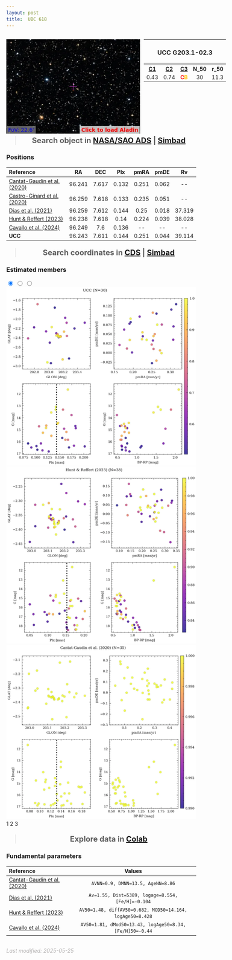 ```yaml
---
layout: post
title:  UBC 618
---
```

<div style="display: flex; justify-content: space-between; width:720px;height:250px">
<div style="text-align: center;">

<!-- Static image + data attributes for FOV and target -->
<img id="aladin_img"
     data-umami-event="aladin_load"
     src="https://raw.githubusercontent.com/ucc23/Q3N/main/plots/ubc618_aladin.webp"
     alt="Click to load Aladin Lite" 
     style="width:355px;height:250px; cursor: pointer;"
     data-fov="0.377" 
     data-target="96.243 7.611"/>
<!-- Div to contain Aladin Lite viewer -->
<div id="aladin-lite-div" style="width:355px;height:250px;display:none;"></div>
<!-- Aladin Lite script (will be loaded after the image is clicked) -->
<script src="{{ site.baseurl }}/scripts/aladin_load.js"></script>

</div>
<!-- Left block -->

<table style="text-align: center; width:355px;height:250px;">
  <!-- Row 1 (title) -->
  <tr>
    <td colspan="5"><h3>UCC G203.1-02.3</h3></td>
  </tr>
  <!-- Row 2 -->
  <tr>
    <th><a href="https://ucc.ar/faq#what-are-the-c1-c2-and-c3-parameters" title="Photometric class">C1</a></th>
    <th><a href="https://ucc.ar/faq#what-are-the-c1-c2-and-c3-parameters" title="Density class">C2</a></th>
    <th><a href="https://ucc.ar/faq#what-are-the-c1-c2-and-c3-parameters" title="Combined class">C3</a></th>
    <th><div title="Stars with membership probability >50%">N_50</div></th>
    <th><div title="Radius that contains half the members [arcmin]">r_50</div></th>
  </tr>
  <!-- Row 3 -->
  <tr>
    <td>0.43</td>
    <td>0.74</td>
    <td><span style="color: red; font-weight: bold;">C</span><span style="color: #FFC300; font-weight: bold;">B</span></td>
    <td>30</td>
    <td>11.3</td>
  </tr>
</table>
</div>

> <p style="text-align:center; font-weight: bold; font-size:20px">Search object in <a data-umami-event="nasa_search" href="https://ui.adsabs.harvard.edu/search/q=%20collection%3Aastronomy%20body%3A%22UBC%20618%22&sort=date%20desc%2C%20bibcode%20desc&p_=0" target="_blank">NASA/SAO ADS</a> | <a data-umami-event="simbad_search" href="https://simbad.cds.unistra.fr/simbad/sim-id-refs?Ident=ubc618" target="_blank">Simbad</a></p>


### Positions

| Reference    | RA    | DEC   | Plx  | pmRA  | pmDE   |  Rv  |
| :---         | :---: | :---: | :---: | :---: | :---: | :---: |
|[Cantat-Gaudin et al. (2020)](https://ui.adsabs.harvard.edu/abs/2020A%26A...640A...1C) | 96.241 | 7.617 | 0.132 | 0.251 | 0.062 | -- |
|[Castro-Ginard et al. (2020)](https://ui.adsabs.harvard.edu/abs/2020A%26A...635A..45C) | 96.259 | 7.618 | 0.133 | 0.235 | 0.051 | -- |
|[Dias et al. (2021)](https://ui.adsabs.harvard.edu/abs/2021MNRAS.504..356D) | 96.259 | 7.612 | 0.144 | 0.25 | 0.018 | 37.319 |
|[Hunt & Reffert (2023)](https://ui.adsabs.harvard.edu/abs/2023A%26A...673A.114H) | 96.238 | 7.618 | 0.14 | 0.224 | 0.039 | 38.028 |
|[Cavallo et al. (2024)](https://ui.adsabs.harvard.edu/abs/2024AJ....167...12C) | 96.249 | 7.6 | 0.136 | -- | -- | -- |
| **UCC** |96.243 | 7.611 | 0.144 | 0.251 | 0.044 | 39.114 |

> <p style="text-align:center; font-weight: bold; font-size:20px">Search coordinates in <a data-umami-event="cds_coord_search" href="https://cdsportal.u-strasbg.fr/?target=96.243,+7.611" target="_blank">CDS</a> | <a data-umami-event="simbad_coord_search" href="https://simbad.cds.unistra.fr/mobile/object_list.html?coord=96.243%207.611&output=json&radius=5&userEntry=ubc618" target="_blank">Simbad</a></p>

### Estimated members

<div class="carousel">
<input type="radio" name="radio-btn" id="slide1" checked>
<input type="radio" name="radio-btn" id="slide2">
<input type="radio" name="radio-btn" id="slide3">
<div class="slides">
<div class="slide">
<a href="https://raw.githubusercontent.com/ucc23/Q3N/main/plots/ubc618.webp" target="_blank">
<img src="https://raw.githubusercontent.com/ucc23/Q3N/main/plots/ubc618.webp" alt="UBC 618 UCC">
</a>
</div>
<div class="slide">
<a href="https://raw.githubusercontent.com/ucc23/Q3N/main/plots/ubc618_HUNT23.webp" target="_blank">
<img src="https://raw.githubusercontent.com/ucc23/Q3N/main/plots/ubc618_HUNT23.webp" alt="UBC 618 HUNT23">
</a>
</div>
<div class="slide">
<a href="https://raw.githubusercontent.com/ucc23/Q3N/main/plots/ubc618_CANTAT20.webp" target="_blank">
<img src="https://raw.githubusercontent.com/ucc23/Q3N/main/plots/ubc618_CANTAT20.webp" alt="UBC 618 CANTAT20">
</a>
</div>
</div>
<div class="indicators">
<label for="slide1">1</label>
<label for="slide2">2</label>
<label for="slide3">3</label>
</div>
</div>


> <p style="text-align:center; font-weight: bold; font-size:20px">Explore data in <a data-umami-event="colab" href="https://colab.research.google.com/github/ucc23/ucc/blob/main/assets/notebook.ipynb" target="_blank">Colab</a></p>


### Fundamental parameters

| Reference |  Values |
| :---         |     :---:      |
| [Cantat-Gaudin et al. (2020)](https://ui.adsabs.harvard.edu/abs/2020A%26A...640A...1C) | `AVNN=0.9, DMNN=13.5, AgeNN=8.86` |
| [Dias et al. (2021)](https://ui.adsabs.harvard.edu/abs/2021MNRAS.504..356D) | `Av=1.55, Dist=5389, logage=8.554, [Fe/H]=-0.104` |
| [Hunt & Reffert (2023)](https://ui.adsabs.harvard.edu/abs/2023A%26A...673A.114H) | `AV50=1.48, diffAV50=0.682, MOD50=14.164, logAge50=8.428` |
| [Cavallo et al. (2024)](https://ui.adsabs.harvard.edu/abs/2024AJ....167...12C) | `AV50=1.81, dMod50=13.43, logAge50=8.34, [Fe/H]50=-0.44` |

<br>
<font color="b3b1b1"><i>Last modified: 2025-05-25</i></font>
